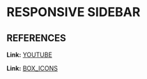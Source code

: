 # RESPONSIVE SIDEBAR

## REFERENCES
**Link:** [YOUTUBE](https://www.youtube.com/watch?v=C6227evfBig&feature=youtu.be)

**Link:** [BOX_ICONS](https://boxicons.com/usage/#import-css)